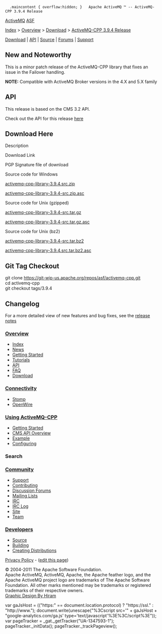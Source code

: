       .maincontent { overflow:hidden; }   Apache ActiveMQ ™ -- ActiveMQ-CPP 3.9.4 Release 

[ActiveMQ](http://activemq.apache.org/) [ASF](http://www.apache.org)

[Index](index.html) > [Overview](overview.html) > [Download](download.html) > [ActiveMQ-CPP 3.9.4 Release](activemq-cpp-394-release.html)

[Download](download.html) | [API](api.html) | [Source](source.html) | [Forums](http://activemq.apache.org/discussion-forums.html) | [Support](support.html)

New and Noteworthy
------------------

This is a minor patch release of the ActiveMQ-CPP library that fixes an issue in the Failover handling.

**NOTE:** Compatible with ActiveMQ Broker versions in the 4.X and 5.X family

API
---

This release is based on the CMS 3.2 API.

Check out the API for this release [here](http://activemq.apache.org/cms/api_docs/activemqcpp-3.9.0/html)

Download Here
-------------

Description

Download Link

PGP Signature file of download

Source code for Windows

[activemq-cpp-library-3.9.4.src.zip](http://www.apache.org/dyn/closer.lua/activemq/activemq-cpp/3.9.4/activemq-cpp-library-3.9.4-src.zip)

[activemq-cpp-library-3.9.4-src.zip.asc](http://www.apache.org/dist/activemq/activemq-cpp/3.9.4/activemq-cpp-library-3.9.4-src.zip.asc)

Source code for Unix (gzipped)

[activemq-cpp-library-3.9.4-src.tar.gz](http://www.apache.org/dyn/closer.lua/activemq/activemq-cpp/3.9.4/activemq-cpp-library-3.9.4-src.tar.gz)

[activemq-cpp-library-3.9.4-src.tar.gz.asc](http://www.apache.org/dist/activemq/activemq-cpp/3.9.4/activemq-cpp-library-3.9.4-src.tar.gz.asc)

Source code for Unix (bz2)

[activemq-cpp-library-3.9.4-src.tar.bz2](http://www.apache.org/dyn/closer.lua/activemq/activemq-cpp/3.9.4/activemq-cpp-library-3.9.4-src.tar.bz2)

[activemq-cpp-library-3.9.4.src.tar.bz2.asc](http://www.apache.org/dist/activemq/activemq-cpp/3.9.4/activemq-cpp-library-3.9.4-src.tar.bz2.asc)

Git Tag Checkout
----------------

git clone [https://git-wip-us.apache.org/repos/asf/activemq-cpp.git  
](https://git-wip-us.apache.org/repos/asf/activemq-cpp.git)cd activemq-cpp  
git checkout tags/3.9.4

Changelog
---------

For a more detailed view of new features and bug fixes, see the [release notes](https://issues.apache.org/jira/secure/ReleaseNote.jspa?projectId=12311207&version=12335498)

### [Overview](index.html)

*   [Index](index.html)
*   [News](news.html)
*   [Getting Started](getting-started.html)
*   [Tutorials](tutorials.html)
*   [API](api.html)
*   [FAQ](faq.html)
*   [Download](download.html)

### [Connectivity](connectivity.html)

*   [Stomp](stomp-support.html)
*   [OpenWire](openwire-support.html)

### [Using ActiveMQ-CPP](using-activemq-cpp.html)

*   [Getting Started](getting-started.html)
*   [CMS API Overview](cms-api-overview.html)
*   [Example](example.html)
*   [Configuring](configuring.html)

### Search

    
  

### [Community](community.html)

*   [Support](support.html)
*   [Contributing](http://activemq.apache.org/contributing.html)
*   [Discussion Forums](http://activemq.apache.org/discussion-forums.html)
*   [Mailing Lists](http://activemq.apache.org/mailing-lists.html)
*   [IRC](irc://irc.codehaus.org/activemq)
*   [IRC Log](http://servlet.uwyn.com/drone/log/hausbot/activemq)
*   [Site](site.html)
*   [Team](http://activemq.apache.org/team.html)

### [Developers](developers.html)

*   [Source](source.html)
*   [Building](building.html)
*   [Creating Distributions](creating-distributions.html)

[Privacy Policy](http://activemq.apache.org/privacy-policy.html) \- ([edit this page](https://cwiki.apache.org/confluence/pages/editpage.action?pageId=68715068))

© 2004-2011 The Apache Software Foundation.  
Apache ActiveMQ, ActiveMQ, Apache, the Apache feather logo, and the Apache ActiveMQ project logo are trademarks of The Apache Software Foundation. All other marks mentioned may be trademarks or registered trademarks of their respective owners.  
[Graphic Design By Hiram](http://hiramchirino.com)

var gaJsHost = (("https:" == document.location.protocol) ? "https://ssl." : "http://www."); document.write(unescape("%3Cscript src='" + gaJsHost + "google-analytics.com/ga.js' type='text/javascript'%3E%3C/script%3E")); var pageTracker = \_gat.\_getTracker("UA-1347593-1"); pageTracker.\_initData(); pageTracker.\_trackPageview();